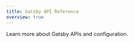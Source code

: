 ```yaml
---
title: Gatsby API Reference
overview: true
---
```


Learn more about Gatsby APIs and configuration.

<GuideList slug={props.slug} />